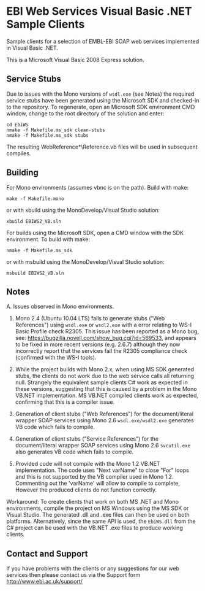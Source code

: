 # EBI Web Services Visual Basic .NET Sample Clients

Sample clients for a selection of EMBL-EBI SOAP web services implemented in
Visual Basic .NET.

This is a Microsoft Visual Basic 2008 Express solution.

## Service Stubs

Due to issues with the Mono versions of `wsdl.exe` (see Notes) the required
service stubs have been generated using the Microsoft SDK and checked-in to
the repository. To regenerate, open an Microsoft SDK environment CMD window,
change to the root directory of the solution and enter:

```
cd EbiWS
nmake -f Makefile.ms_sdk clean-stubs
nmake -f Makefile.ms_sdk stubs
```

The resulting WebReference\*\Reference.vb files will be used in subsequent
compiles.

## Building

For Mono environments (assumes vbnc is on the path). Build with make:
```
make -f Makefile.mono
```

or with xbuild using the MonoDevelop/Visual Studio solution:

```
xbuild EBIWS2_VB.sln
```

For builds using the Microsoft SDK, open a CMD window with the SDK
environment. To build with make:

```
nmake -f Makefile.ms_sdk
```

or with msbuild using the MonoDevelop/Visual Studio solution:

```
msbuild EBIWS2_VB.sln
```

## Notes

A. Issues observed in Mono environments.

1. Mono 2.4 (Ubuntu 10.04 LTS) fails to generate stubs ("Web References")
using `wsdl.exe` or `wsdl2.exe` with a error relating to WS-I Basic Profile
check R2305. This issue has been reported as a Mono bug, see:
https://bugzilla.novell.com/show_bug.cgi?id=569533, and appears to be fixed
in more recent versions (e.g. 2.6.7) although they now incorrectly report that
the services fail the R2305 compliance check (confirmed with the WS-I tools).

2. While the project builds with Mono 2.x, when using MS SDK generated stubs,
the clients do not work due to the web service calls all returning null.
Strangely the equivalent sample clients C# work as expected in these versions,
suggesting that this is caused by a problem in the Mono VB.NET implementation.
MS VB.NET compiled clients work as expected, confirming that this is a
compiler issue.

3. Generation of client stubs ("Web References") for the document/literal
wrapper SOAP services using Mono 2.6 `wsdl.exe/wsdl2.exe` generates VB code
which fails to compile.

4. Generation of client stubs ("Service References") for the document/literal
wrapper SOAP services using Mono 2.6 `svcutil.exe` also generates VB code which
fails to compile.

5. Provided code will not compile with the Mono 1.2 VB.NET implementation.
The code uses "Next varName" to close "For" loops and this is not supported
by the VB compiler used in Mono 1.2. Commenting out the 'varName' will allow
to compile to complete, However the produced clients do not function
correctly.

Workaround:
To create clients that work on both MS .NET and Mono environments, compile
the project on MS Windows using the MS SDK or Visual Studio. The generated
.dll and .exe files can then be used on both platforms. Alternatively, since
the same API is used, the `EbiWS.dll` from the C# project can be used with the
VB.NET .exe files to produce working clients.

## Contact and  Support

If you have problems with the clients or any suggestions for our web services
then please contact us via the Support form http://www.ebi.ac.uk/support/
